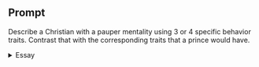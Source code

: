 ---
---

## Prompt

Describe a Christian with a pauper mentality using 3 or 4 specific behavior traits. Contrast that with the corresponding traits that a prince would have.

<details>
  <summary>Essay</summary>

  <p>
    A pauper holds grudges because he cannot accept forgiveness; a pauper’s inferior view of himself reflects his attitude towards others. An indigent person is consumed by his subsistence predicament and will find ways to preserve the little that he has. “The rich man’s wealth is his strong city: the destruction of the poor is their poverty” (Prv 10:15). The mind of a pauper shapes a self-preservative worldview; he cannot forgive others because he cannot set himself free from self-imposed imprisonment. A pauper’s mind shapes pessimistic expectations and “develop[s] a survival mentality” (p. 31). Unable to find the motivation to move forward, the pauper tries to restrain others through emotional manipulations and self-pity. The pauper’s inhospitality reflects his fearful and reactive tendencies; his fearfulness results from unbelief. “When paupers acquire money or things, they tend to get their identity from them” (p. 33).
  </p>

  <p>
    The author writes, “It is the privilege and the responsibility of royalty to forgive” (p. 39). A prince does not view forgiveness as a detriment and loss but as a kingly duty in setting others free from guilt and condemnation. “Princes and princesses are commissioned to see the people they lead reach their full potential in God” (p. 44). In God’s infinite mercy, sinners are forgiven and brought into the kingdom of God. A princely mindset is not overwhelmed by the lack of ability, for he operates on the principle of faith to bring the goodness of the King to others. The Prince of Glory condescended to set us free from the tyranny of sin and death; as born-again Christians, “we have the mind of Christ” (1Cor 2:16), and His blood has “made us unto our God kings and priests: and we shall reign on the earth” (Rev 5:10). We are made partakers of divine nature (2Pet 1:4) and possess not only His mind but His ministry, Paul exhorts us to “Stand fast therefore in the liberty wherewith Christ hath made us free” (Gal 5:1). A princely mindset is free from the slavery of fear and lust to serve the needs of others (1Pet 4:10). When the Lord set free, are indeed finally free (John 8:36) to deal bountifully with others bringing the heavenly riches of Christ’s kingdom to the world (Phil 4:19).
  </p>
  <samp>96</samp>
</details>
